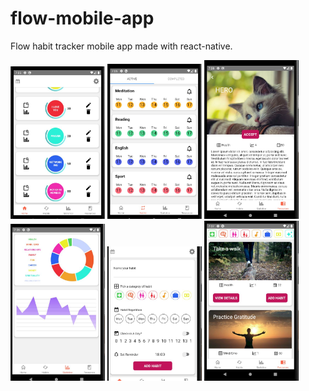 # flow-mobile-app
Flow habit tracker mobile app made with react-native.

<img src="images/Home.JPG" width="30%"/> <img src="images/Habits.JPG" width="30%"/> 
<img src="images/HabitDetails.JPG" width="30%"/> <img src="images/Stats.JPG" width="30%"/> 
<img src="images/edit-add.JPG" width="30%"/> <img src="images/Resources.JPG" width="30%"/>
